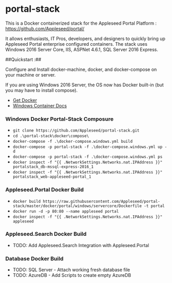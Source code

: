 # portal-stack
This is a Docker containerized stack for the Appleseed Portal Platform : https://github.com/Appleseed/portal/

It allows enthusiasts, IT Pros, developers, and designers to quickly bring up Appleseed Portal enterprise configured containers.  The stack uses Windows 2016 Server Core, IIS, ASPNet 4.6.1, SQL Server 2016 Express.


##Quickstart :##

Configure and Install docker-machine, docker, and docker-compose on your machine or server. 

If you are using Windows 2016 Server, the OS now has Docker built-in (but you may have to install compose).
- [Get Docker ](https://www.docker.com/products/overview)
- [Windows Container Docs ](https://aka.ms/WindowsContainers)

### Windows Docker Portal-Stack Composure
- `git clone https://github.com/Appleseed/portal-stack.git`
- `cd .\portal-stack\docker\compose\`
- `docker-compose -f .\docker-compose.windows.yml build`
- `docker-compose -p portal-stack -f .\docker-compose.windows.yml up -d`
- `docker-compose -p portal-stack -f .\docker-compose.windows.yml ps`
- `docker inspect -f "{{ .NetworkSettings.Networks.nat.IPAddress }}" portalstack_db-mssql-express-2016_1`
- `docker inspect -f "{{ .NetworkSettings.Networks.nat.IPAddress }}" portalstack_web-appleseed-portal_1`

### Appleseed.Portal Docker Build
- `docker build https://raw.githubusercontent.com/Appleseed/portal-stack/master/docker/portal/windows/servercore/Dockerfile -t portal`
- `docker run -d -p 80:80 --name appleseed portal`
- `docker inspect -f "{{ .NetworkSettings.Networks.nat.IPAddress }}" appleseed`

### Appleseed.Search Docker Build
- TODO: Add Appleseed.Search Integration with Appleseed.Portal

### Database Docker Build
- TODO: SQL Server - Attach working fresh database file
- TODO: AzureDB - Add Scripts to create empty AzureDB


